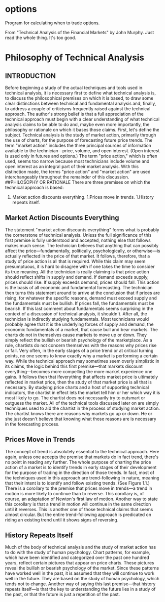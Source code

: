 # options
Program for calculating when to trade options.

From "Technical Analysis of the Financial Markets" by John Murphy. Just read the whole thing. It's too good.

# Philosophy of Technical Analysis
## INTRODUCTION
Before beginning a study of the actual techniques and tools used in technical analysis, it is necessary first to define what technical analysis is, to discuss the philosophical premises on which it is based, to draw some clear distinctions between technical and fundamental analysis and, finally, to address a couple of criticisms frequently raised against the technical approach. 
The author's strong belief is that a full appreciation of the technical approach must begin with a clear understanding of what technical analysis claims to be able to do and, maybe even more importantly, the philosophy or rationale on which it bases those claims. 
First, let's define the subject. Technical analysis is the study of market action, primarily through the use of charts, for the purpose of forecasting future price trends. The term "market action" includes the three principal sources of information available to the technician—price, volume, and open interest. (Open interest is used only in futures and options.) The term "price action," which is often used, seems too narrow because most technicians include volume and open interest as an integral part of their market analysis. With this distinction made, the terms "price action" and "market action" are used interchangeably throughout the remainder of this discussion.
##PHILOSOPHY OR RATIONALE
There are three premises on which the technical approach is based:
1. Market action discounts everything.
1.Prices move in trends.
1.History repeats itself.

## Market Action Discounts Everything
The statement "market action discounts everything" forms what is probably the cornerstone of technical analysis. Unless the full significance of this first premise is fully understood and accepted, nothing else that follows makes much sense. The technician believes that anything that can possibly affect the price—fundamentally, politically, psychologically, or otherwise—is actually reflected in the price of that market. It follows, therefore, that a study of price action is all that is required. While this claim may seem presumptuous, it is hard to disagree with if one takes the time to consider its true meaning. 
All the technician is really claiming is that price action should reflect shifts in supply and demand. If demand exceeds supply, prices should rise. If supply exceeds demand, prices should fall. This action is the basis of all economic and fundamental forecasting. The technician then turns this statement around to arrive at the conclusion that if prices are rising, for whatever the specific reasons, demand must exceed supply and the fundamentals must be bullish. If prices fall, the fundamentals must be bearish. If this last comment about fundamentals seems surprising in the context of a discussion of technical analysis, it shouldn't. After all, the technician is indirectly studying fundamentals. Most technicians would probably agree that it is the underlying forces of supply and demand, the economic fundamentals of a market, that cause bull and bear markets. The charts do not in themselves cause markets to move up or down. They simply reflect the bullish or bearish psychology of the marketplace.
As a rule, chartists do not concern themselves with the reasons why prices rise or fall. Very often, in the early stages of a price trend or at critical turning points, no one seems to know exactly why a market is performing a certain way. While the technical approach may sometimes seem overly simplistic in its claims, the logic behind this first premise—that markets discount everything—becomes more compelling the more market experience one gains. It follows then that ifeverything that affects market price is ultimately reflected in market price, then the study of that market price is all that is necessary. By studying price charts and a host of supporting technical indicators, the chartist in effect lets the market tell him or her which way it is most likely to go. The chartist does not necessarily try to outsmart or outguess the market. All of the technical tools discussed later on are simply techniques used to aid the chartist in the process of studying market action. The chartist knows there are reasons why markets go up or down. He or she just doesn't believe that knowing what those reasons are is necessary in the forecasting process.
## Prices Move in Trends
The concept of trend is absolutely essential to the technical approach. Here again, unless one accepts the premise that markets do in fact trend, there's no point in reading any further. The whole purpose of charting the price action of a market is to identify trends in early stages of their development for the purpose of trading in the direction of those trends. In fact, most of the techniques used in this approach are trend-following in nature, meaning that their intent is to identify and follow existing trends. (See Figure 1.1.)
There is a corollary to the premise that prices move in trends—a trend in motion is more likely to continue than to reverse. This corollary is, of course, an adaptation of Newton's first law of motion. Another way to state this corollary is that a trend in motion will continue in the same direction until it reverses. This is another one of those technical claims that seems almost circular. But the entire trend-following approach is predicated on riding an existing trend until it shows signs of reversing.
## History Repeats Itself
Much of the body of technical analysis and the study of market action has to do with the study of human psychology. Chart patterns, for example, which have been identified and categorized over the past one hundred years, reflect certain pictures that appear on price charts. These pictures reveal the bullish or bearish psychology of the market. Since these patterns have worked well in the past, it is assumed that they will continue to work well in the future. They are based on the study of human psychology, which tends not to change. Another way of saying this last premise—that history repeats itself—is that the key to understanding the future lies in a study of the past, or that the future is just a repetition of the past.

